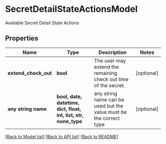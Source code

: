 # SecretDetailStateActionsModel

Available Secret Detail State Actions

## Properties
Name | Type | Description | Notes
------------ | ------------- | ------------- | -------------
**extend_check_out** | **bool** | The user may extend the remaining check out time of the secret. | [optional] 
**any string name** | **bool, date, datetime, dict, float, int, list, str, none_type** | any string name can be used but the value must be the correct type | [optional]

[[Back to Model list]](../README.md#documentation-for-models) [[Back to API list]](../README.md#documentation-for-api-endpoints) [[Back to README]](../README.md)


